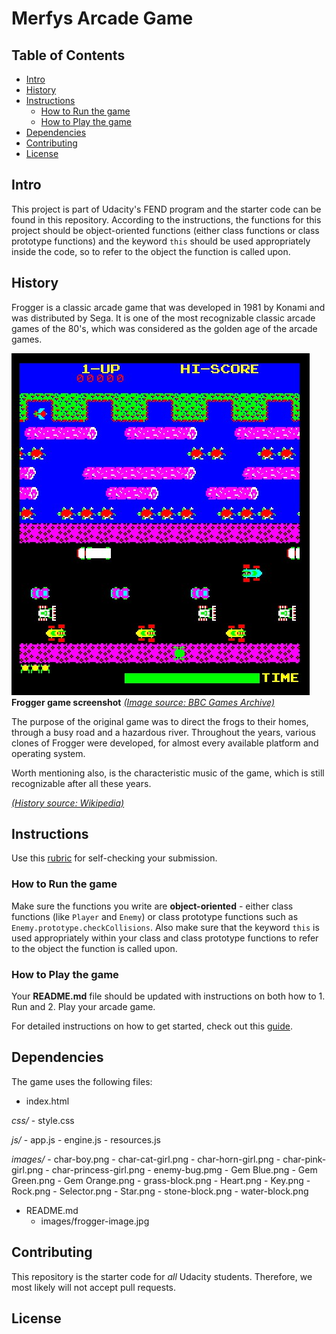 # Merfys Arcade Game

## Table of Contents

- [Intro](#intro)
- [History](#history)
- [Instructions](#instructions)
	- [How to Run the game](#how-to-run-the-game)
	- [How to Play the game](#how-to-play-the-game)
- [Dependencies](#dependencies)
- [Contributing](#contributing)
- [License](#license)

## Intro

This project is part of Udacity's FEND program and the starter code can be found in this repository. According to the instructions, the functions for this project should be object-oriented functions (either class functions or class prototype functions) and the keyword `this` should be used appropriately inside the code, so to refer to the object the function is called upon.

## History

Frogger is a classic arcade game that was developed in 1981 by Konami and was distributed by Sega. It is one of the most recognizable classic arcade games of the 80's, which was considered as the golden age of the arcade games.

![frogger arcade game screenshot](images/frogger-image.jpg)  
**Frogger game screenshot** [_(Image source: BBC Games Archive)_](http://bbcmicro.co.uk/game.php?id=1934)

The purpose of the original game was to direct the frogs to their homes, through a busy road and a hazardous river. Throughout the years, various clones of Frogger were developed, for almost every available platform and operating system. 

Worth mentioning also, is the characteristic music of the game, which is still recognizable after all these years.

[_(History source: Wikipedia)_](https://en.wikipedia.org/wiki/Frogger)

## Instructions

Use this [rubric](https://review.udacity.com/#!/rubrics/2013/view) for self-checking your submission.

### How to Run the game

Make sure the functions you write are **object-oriented** - either class functions (like `Player` and `Enemy`) or class prototype functions such as `Enemy.prototype.checkCollisions`. Also make sure that the keyword `this` is used appropriately within your class and class prototype functions to refer to the object the function is called upon.

### How to Play the game

Your **README.md** file should be updated with instructions on both how to 1. Run and 2. Play your arcade game.

For detailed instructions on how to get started, check out this [guide](https://docs.google.com/document/d/1v01aScPjSWCCWQLIpFqvg3-vXLH2e8_SZQKC8jNO0Dc/pub?embedded=true).

## Dependencies  

The game uses the following files:  

- index.html  
  
_css/_
	- style.css  
  
_js/_
	- app.js
	- engine.js
	- resources.js  
  
_images/_
	- char-boy.png
	- char-cat-girl.png
	- char-horn-girl.png
	- char-pink-girl.png
	- char-princess-girl.png
	- enemy-bug.pmg
	- Gem Blue.png
	- Gem Green.png
	- Gem Orange.png
	- grass-block.png
	- Heart.png
	- Key.png
	- Rock.png
	- Selector.png
	- Star.png
	- stone-block.png
	- water-block.png  
  
- README.md
	- images/frogger-image.jpg  

## Contributing

This repository is the starter code for _all_ Udacity students. Therefore, we most likely will not accept pull requests.

## License
